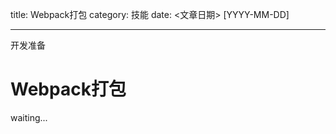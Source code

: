 title: Webpack打包
category: 技能
date: <文章日期> [YYYY-MM-DD]

---

开发准备

<!--more-->

# Webpack打包

waiting...

